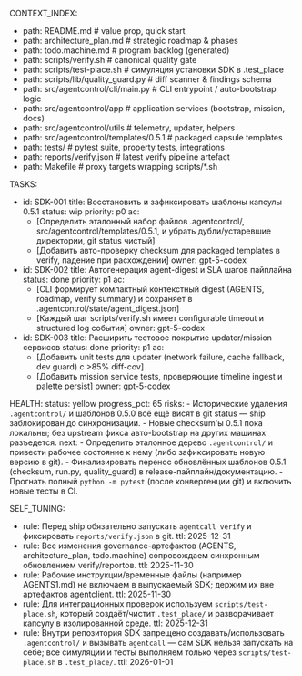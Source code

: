 CONTEXT_INDEX:
  - path: README.md                      # value prop, quick start
  - path: architecture_plan.md           # strategic roadmap & phases
  - path: todo.machine.md                # program backlog (generated)
  - path: scripts/verify.sh              # canonical quality gate
  - path: scripts/test-place.sh          # симуляция установки SDK в .test_place
  - path: scripts/lib/quality_guard.py   # diff scanner & findings schema
  - path: src/agentcontrol/cli/main.py   # CLI entrypoint / auto-bootstrap logic
  - path: src/agentcontrol/app           # application services (bootstrap, mission, docs)
  - path: src/agentcontrol/utils         # telemetry, updater, helpers
  - path: src/agentcontrol/templates/0.5.1  # packaged capsule templates
  - path: tests/                         # pytest suite, property tests, integrations
  - path: reports/verify.json            # latest verify pipeline artefact
  - path: Makefile                       # proxy targets wrapping scripts/*.sh

TASKS:
  - id: SDK-001
    title: Восстановить и зафиксировать шаблоны капсулы 0.5.1
    status: wip
    priority: p0
    ac:
      - [Определить эталонный набор файлов .agentcontrol/, src/agentcontrol/templates/0.5.1, и убрать дубли/устаревшие директории, git status чистый]
      - [Добавить авто-проверку checksum для packaged templates в verify, падение при расхождении]
    owner: gpt-5-codex
  - id: SDK-002
    title: Автогенерация agent-digest и SLA шагов пайплайна
    status: done
    priority: p1
    ac:
      - [CLI формирует компактный контекстный digest (AGENTS, roadmap, verify summary) и сохраняет в .agentcontrol/state/agent_digest.json]
      - [Каждый шаг scripts/verify.sh имеет configurable timeout и structured log события]
    owner: gpt-5-codex
  - id: SDK-003
    title: Расширить тестовое покрытие updater/mission сервисов
    status: done
    priority: p1
    ac:
      - [Добавить unit tests для updater (network failure, cache fallback, dev guard) с >85% diff-cov]
      - [Добавить mission service tests, проверяющие timeline ingest и palette persist]
    owner: gpt-5-codex

HEALTH:
  status: yellow
  progress_pct: 65
  risks:
    - Исторические удаления `.agentcontrol/` и шаблонов 0.5.0 всё ещё висят в git status — ship заблокирован до синхронизации.
    - Новые checksum'ы 0.5.1 пока локальны; без upstream фикса авто-bootstrap на других машинах разъедется.
  next:
    - Определить эталонное дерево `.agentcontrol/` и привести рабочее состояние к нему (либо зафиксировать новую версию в git).
    - Финализировать перенос обновлённых шаблонов 0.5.1 (checksum, run.py, quality_guard) в release-пайплайн/документацию.
    - Прогнать полный `python -m pytest` (после конвергенции git) и включить новые тесты в CI.

SELF_TUNING:
  - rule: Перед ship обязательно запускать `agentcall verify` и фиксировать `reports/verify.json` в git.
    ttl: 2025-12-31
  - rule: Все изменения governance-артефактов (AGENTS, architecture_plan, todo.machine) сопровождаем синхронным обновлением verify/reportов.
    ttl: 2025-11-30
  - rule: Рабочие инструкции/временные файлы (например AGENTS1.md) не включаем в выпускаемый SDK; держим их вне артефактов agentclient.
    ttl: 2025-11-30
  - rule: Для интеграционных проверок используем `scripts/test-place.sh`, который создаёт/чистит `.test_place/` и разворачивает капсулу в изолированной среде.
    ttl: 2025-12-31
  - rule: Внутри репозитория SDK запрещено создавать/использовать `.agentcontrol/` и вызывать `agentcall` — сам SDK нельзя запускать на себе; все симуляции и тесты выполняем только через `scripts/test-place.sh` в `.test_place/`.
    ttl: 2026-01-01
